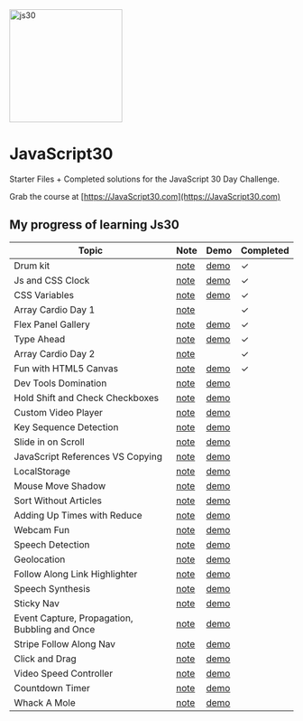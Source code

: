 ﻿
<img src="https://res.cloudinary.com/wesbos/image/fetch/w_700,q_auto,f_auto/https://courses.wesbos.com/images/JS3-social-share.png" alt="js30" width="200"/>

# JavaScript30

Starter Files + Completed solutions for the JavaScript 30 Day Challenge.

Grab the course at [https://JavaScript30.com](https://JavaScript30.com)

## My progress of learning Js30

  Topic           | Note  | Demo | Completed |
| ------------ | ----  | --- | ----- |
| Drum kit | [note](https://github.com/Becklin/JavaScript30/wiki/Day1) | [demo](https://codepen.io/beckyenwen/pen/oNZZeVZ) | &check; |
|Js and CSS Clock | [note](https://github.com/Becklin/JavaScript30/wiki/Day2) |[demo](https://codepen.io/beckyenwen/pen/oNZwzZK) |&check;|
|CSS Variables | [note](https://github.com/Becklin/JavaScript30/wiki/Day3) |[demo](https://codepen.io/beckyenwen/pen/qBrXMYg) |&check;|
|Array Cardio Day 1| [note](https://github.com/Becklin/JavaScript30/wiki/Day4) ||&check;|
|Flex Panel Gallery| [note](https://github.com/Becklin/JavaScript30/wiki/Day5) |[demo](https://codepen.io/beckyenwen/pen/oNZGRGN) |&check;|
|Type Ahead| [note](https://github.com/Becklin/JavaScript30/wiki/Day6) |[demo](https://codepen.io/beckyenwen/pen/WNpJLxM) |&check;|
|Array Cardio Day 2| [note](https://github.com/Becklin/JavaScript30/wiki/Day7) ||&check;|
|Fun with HTML5 Canvas| [note](https://github.com/Becklin/JavaScript30/wiki/Day8) |[demo](https://codepen.io/beckyenwen/pen/MWpGZmZ) |&check;|
|Dev Tools Domination| [note](https://github.com/Becklin/JavaScript30/wiki/Day9) |[demo]() | |
|Hold Shift and Check Checkboxes| [note](https://github.com/Becklin/JavaScript30/wiki/Day10) |[demo]() | |
|Custom Video Player| [note](https://github.com/Becklin/JavaScript30/wiki/Day11) |[demo]() | |
|Key Sequence Detection| [note](https://github.com/Becklin/JavaScript30/wiki/Day12) |[demo]() | |
|Slide in on Scroll| [note](https://github.com/Becklin/JavaScript30/wiki/Day13) |[demo]() | |
|JavaScript References VS Copying| [note](https://github.com/Becklin/JavaScript30/wiki/Day14) |[demo]() | |
|LocalStorage| [note](https://github.com/Becklin/JavaScript30/wiki/Day15) |[demo]() | |
|Mouse Move Shadow| [note](https://github.com/Becklin/JavaScript30/wiki/Day16) |[demo]() | |
|Sort Without Articles| [note](https://github.com/Becklin/JavaScript30/wiki/Day17) |[demo]() | |
|Adding Up Times with Reduce| [note](https://github.com/Becklin/JavaScript30/wiki/Day18) |[demo]() | |
|Webcam Fun| [note](https://github.com/Becklin/JavaScript30/wiki/Day19) |[demo]() | |
|Speech Detection| [note](https://github.com/Becklin/JavaScript30/wiki/Day20) |[demo]() | |
|Geolocation| [note](https://github.com/Becklin/JavaScript30/wiki/Day21) |[demo]() | |
|Follow Along Link Highlighter| [note](https://github.com/Becklin/JavaScript30/wiki/Day22) |[demo]() | |
|Speech Synthesis| [note](https://github.com/Becklin/JavaScript30/wiki/Day23) |[demo]() | |
|Sticky Nav| [note](https://github.com/Becklin/JavaScript30/wiki/Day24) |[demo]() | |
|Event Capture, Propagation, Bubbling and Once| [note](https://github.com/Becklin/JavaScript30/wiki/Day25) |[demo]() | |
|Stripe Follow Along Nav| [note](https://github.com/Becklin/JavaScript30/wiki/Day26) |[demo]() | |
|Click and Drag| [note](https://github.com/Becklin/JavaScript30/wiki/Day27) |[demo]() | |
|Video Speed Controller| [note](https://github.com/Becklin/JavaScript30/wiki/Day28) |[demo]() | |
|Countdown Timer| [note](https://github.com/Becklin/JavaScript30/wiki/Day29) |[demo]() | |
|Whack A Mole| [note](https://github.com/Becklin/JavaScript30/wiki/Day30) |[demo]() | |



